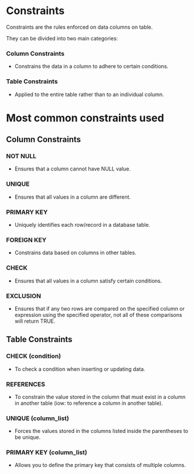 # Constraints

Constraints are the rules enforced on data columns on table.

They can be divided into two main categories:

### Column Constraints

* Constrains the data in a column to adhere to certain conditions.

### Table Constraints

* Applied to the entire table rather than to an individual column.

# Most common constraints used

## Column Constraints

### NOT NULL

* Ensures that a column cannot have NULL value.

### UNIQUE

* Ensures that all values in a column are different.

### PRIMARY KEY

* Uniquely identifies each row/record in a database table.

### FOREIGN KEY

* Constrains data based on columns in other tables.

### CHECK

* Ensures that all values in a column satisfy certain conditions.

### EXCLUSION

* Ensures that if any two rows are compared on the specified column or expression using the specified operator, not all of these comparisons will return TRUE.

## Table Constraints

### CHECK (condition)

* To check a condition when inserting or updating data.

### REFERENCES

* To constrain the value stored in the column that must exist in a column in another table (iow: to reference a column in another table).

### UNIQUE (column_list)

* Forces the values stored in the columns listed inside the parentheses to be unique.

### PRIMARY KEY (column_list)

* Allows you to define the primary key that consists of multiple columns.